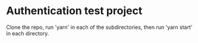 # Authentication test project

Clone the repo, run 'yarn' in each of the subdirectories, then run 'yarn start' in each directory. 

